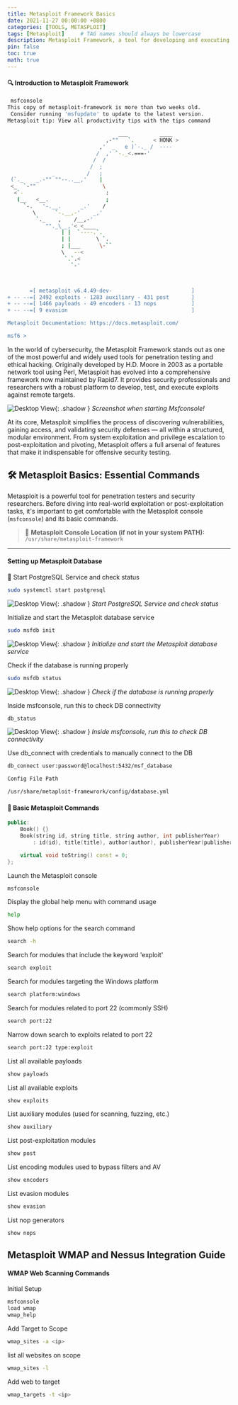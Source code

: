 ```yaml
---
title: Metasploit Framework Basics
date: 2021-11-27 00:00:00 +0800
categories: [TOOLS, METASPLOIT]
tags: [Metasploit]     # TAG names should always be lowercase
description: Metasploit Framework, a tool for developing and executing exploit code against a remote target machine.
pin: false
toc: true
math: true
---
```



<h4>🔍 Introduction to Metasploit Framework</h4>

```bash
 msfconsole
This copy of metasploit-framework is more than two weeks old.
 Consider running 'msfupdate' to update to the latest version.
Metasploit tip: View all productivity tips with the tips command
                                                  
                                   ___          ____
                               ,-""   `.      < HONK >
                             ,'  _   e )`-._ /  ----
                            /  ,' `-._<.===-'
                           /  /
                          /  ;
              _          /   ;
 (`._    _.-"" ""--..__,'    |
 <_  `-""                     \
  <`-                          :
   (__   <__.                  ;
     `-.   '-.__.      _.'    /
        \      `-.__,-'    _,'
         `._    ,    /__,-'
            ""._\__,'< <____
                 | |  `----.`.
                 | |        \ `.
                 ; |___      \-``
                 \   --<
                  `.`.<
                    `-'



       =[ metasploit v6.4.49-dev-                         ]
+ -- --=[ 2492 exploits - 1283 auxiliary - 431 post       ]
+ -- --=[ 1466 payloads - 49 encoders - 13 nops           ]
+ -- --=[ 9 evasion                                       ]

Metasploit Documentation: https://docs.metasploit.com/

msf6 > 
```

In the world of cybersecurity, the Metasploit Framework stands out as one of the most powerful and widely used tools for penetration testing and ethical hacking. Originally developed by H.D. Moore in 2003 as a portable network tool using Perl, Metasploit has evolved into a comprehensive framework now maintained by Rapid7. It provides security professionals and researchers with a robust platform to develop, test, and execute exploits against remote targets.

![Desktop View](/assets/img/general/msfconsole.png){: .shadow } 
_Screenshot when starting Msfconsole!_



At its core, Metasploit simplifies the process of discovering vulnerabilities, gaining access, and validating security defenses — all within a structured, modular environment. From system exploitation and privilege escalation to post-exploitation and pivoting, Metasploit offers a full arsenal of features that make it indispensable for offensive security testing.


## 🛠️ Metasploit Basics: Essential Commands

Metasploit is a powerful tool for penetration testers and security researchers. Before diving into real-world exploitation or post-exploitation tasks, it's important to get comfortable with the Metasploit console (`msfconsole`) and its basic commands.

> 📂 **Metasploit Console Location (if not in your system PATH):**  
> `/usr/share/metasploit-framework`

---

<h4>Setting up Metasploit Database</h4>

🔧 Start PostgreSQL Service and check status
```bash
sudo systemctl start postgresql
```
![Desktop View](/assets/img/general/msf/1.png){: .shadow } 
_Start PostgreSQL Service and check status_

Initialize and start the Metasploit database service
```bash
sudo msfdb init
```
![Desktop View](/assets/img/general/msf/34.png){: .shadow } 
_Initialize and start the Metasploit database service_


Check if the database is running properly
```bash
sudo msfdb status
```
![Desktop View](/assets/img/general/msf/35.png){: .shadow } 
_Check if the database is running properly_

Inside msfconsole, run this to check DB connectivity
```bash
db_status
```
![Desktop View](/assets/img/general/msf/36.png){: .shadow } 
_Inside msfconsole, run this to check DB connectivity_


Use db_connect with credentials to manually connect to the DB
```bash
db_connect user:password@localhost:5432/msf_database
```

```bash
Config File Path

/usr/share/metaploit-framewrork/config/database.yml
```


<h4>📘 Basic Metasploit Commands</h4>


```cpp
public:
    Book() {}
    Book(string id, string title, string author, int publisherYear)
        : id(id), title(title), author(author), publisherYear(publisherYear) {}

    virtual void toString() const = 0;
};
```

Launch the Metasploit console
```bash
msfconsole
```

Display the global help menu with command usage
```bash
help
```

Show help options for the search command
```bash
search -h
```

Search for modules that include the keyword 'exploit'
```bash
search exploit
```

Search for modules targeting the Windows platform
```bash
search platform:windows
```

Search for modules related to port 22 (commonly SSH)
```bash
search port:22
```
Narrow down search to exploits related to port 22
```bash
search port:22 type:exploit
```

List all available payloads
```bash
show payloads
```

List all available exploits
```bash
show exploits
```

List auxiliary modules (used for scanning, fuzzing, etc.)
```bash
show auxiliary
```
List post-exploitation modules
```bash
show post
```

List encoding modules used to bypass filters and AV
```bash
show encoders
```

List evasion modules
```bash
show evasion
```

List nop generators
```bash
show nops
```


## Metasploit WMAP and Nessus Integration Guide

<h4> WMAP Web Scanning Commands</h4>

Initial Setup
```bash
msfconsole
load wmap
wmap_help
```
Add Target to Scope
```bash
wmap_sites -a <ip>
```

list all websites on scope
```bash
wmap_sites -l
```

Add web to target
```bash
wmap_targets -t <ip>
```

